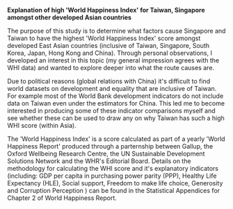 <b>Explanation of high 'World Happiness Index' for Taiwan, Singapore amongst other developed Asian countries </b>

The purpose of this study is to determine what factors cause Singapore and Taiwan to have the highest 'World Happiness Index' score amongst developed East Asian countries (inclusive of Taiwan, Singapore, South Korea, Japan, Hong Kong and China). Through personal observations, I developed an interest in this topic (my general impression agrees with the WHI data) and wanted to explore deeper into what the route causes are.

Due to political reasons (global relations with China) it's difficult to find world datasets on development and equality that are inclusive of Taiwan. For example most of the World Bank development indicators do not include data on Taiwan even under the estimators for China. This led me to become interested in producing some of these indicator comparisons myself and see whether these can be used to draw any on why Taiwan has such a high WHI score (within Asia). 

The 'World Happiness Index' is a score calculated as part of a yearly 'World Happiness Report' produced through a parternship between Gallup, the Oxford Wellbeing Research Centre, the UN Sustainable Development Solutions Network and the WHR's Editorial Board. Details on the methodology for calculating the WHI score and it's explanatory indicators (including: GDP per capita in purchasing power parity
(PPP),  Healthy Life Expectancy (HLE),  Social support,  Freedom to make life choice, Generosity and Corruption Perception ) can be found in the Statistical Appendices for Chapter 2 of World Happiness Report.

